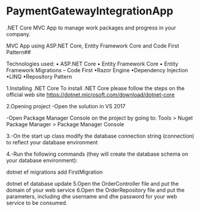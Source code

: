 # PaymentGatewayIntegrationApp

.NET Core MVC App to manage work packages and progress in your company.

MVC App using ASP.NET Core, Entity Framework Core and Code First Pattern##

Technologies used: • ASP.NET Core • Entity Framework Core • Entity Framework Migrations – Code First •Razor Engine •Dependency Injection •LINQ •Repository Pattern

1.Installing .NET Core To install .NET Core please follow the steps on the official web site https://dotnet.microsoft.com/download/dotnet-core

2.Opening project -Open the solution in VS 2017

-Open Package Manager Console on the project by going to: Tools > Nuget Package Manager > Package Manager Console

3.-On the start up class modify the database connection string (connection) to reflect your database environment

4.-Run the following commands (they will create the database schema on your database environment):

dotnet ef migrations add FirstMigration

dotnet ef database update
5.Open the OrderController file and put the domain of your web service 
6.Open the OrderRepository file and put the parameters, including dhe username and dhe password for your web service to be consumed.
